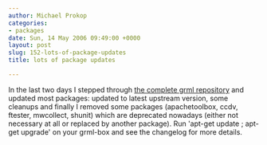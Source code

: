 ```yaml
---
author: Michael Prokop
categories:
- packages
date: Sun, 14 May 2006 09:49:00 +0000
layout: post
slug: 152-lots-of-package-updates
title: lots of package updates

---
```

In the last two days I stepped through [the complete grml repository](https://grml.org/repos/) and updated most packages: updated to latest upstream version, some cleanups and finally I removed some packages (apachetoolbox, ccdv, ftester, mwcollect, shunit) which are deprecated nowadays (either not necessary at all or replaced by another package). Run 'apt\-get update ; apt\-get upgrade' on your grml\-box and see the changelog for more details.
